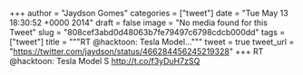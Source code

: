 
+++
author = "Jaydson Gomes"
categories = ["tweet"]
date = "Tue May 13 18:30:52 +0000 2014"
draft = false
image = "No media found for this Tweet"
slug = "808cef3abd0d48063b7fe79497c6798cdcb000dd"
tags = ["tweet"]
title = """RT @hacktoon: Tesla Model..."""
tweet = true
tweet_url = "https://twitter.com/jaydson/status/466284456245219328"
+++
RT @hacktoon: Tesla Model S http://t.co/f3yDuH7zSQ

